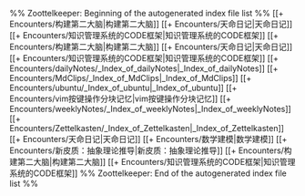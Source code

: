 %% Zoottelkeeper: Beginning of the autogenerated index file list  %%
 [[+ Encounters/构建第二大脑|构建第二大脑]]
 [[+ Encounters/天命日记|天命日记]]
 [[+ Encounters/知识管理系统的CODE框架|知识管理系统的CODE框架]]
 [[+ Encounters/构建第二大脑|构建第二大脑]]
 [[+ Encounters/天命日记|天命日记]]
 [[+ Encounters/知识管理系统的CODE框架|知识管理系统的CODE框架]]
 [[+ Encounters/dailyNotes/_Index_of_dailyNotes|_Index_of_dailyNotes]]
 [[+ Encounters/MdClips/_Index_of_MdClips|_Index_of_MdClips]]
 [[+ Encounters/ubuntu/_Index_of_ubuntu|_Index_of_ubuntu]]
 [[+ Encounters/vim按键操作分块记忆|vim按键操作分块记忆]]
 [[+ Encounters/weeklyNotes/_Index_of_weeklyNotes|_Index_of_weeklyNotes]]
 [[+ Encounters/Zettelkasten/_Index_of_Zettelkasten|_Index_of_Zettelkasten]]
 [[+ Encounters/天命日记|天命日记]]
 [[+ Encounters/数学建模|数学建模]]
 [[+ Encounters/新皮质：抽象理论推导|新皮质：抽象理论推导]]
 [[+ Encounters/构建第二大脑|构建第二大脑]]
 [[+ Encounters/知识管理系统的CODE框架|知识管理系统的CODE框架]]
%% Zoottelkeeper: End of the autogenerated index file list  %%
